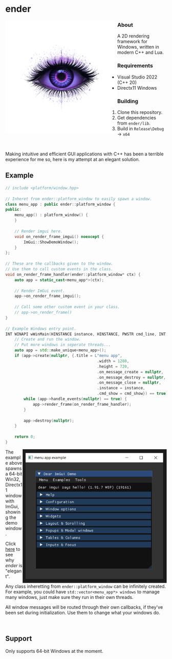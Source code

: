 # ender
<img src="data/logo.png" align="left" width="350px"/>

### About
A 2D rendering framework for Windows, written in modern C++ and Lua.
### Requirements
- Visual Studio 2022 (C++ 20)
- Directx11 Windows
### Building
1. Clone this repository.
2. Get dependencies from `ender/lib`.
3. Build in `Release\Debug` -> `x64`
<br clear="left"/>

Making intuitive and efficient GUI applications with C++ has been
a terrible experience for me so, here is my attempt at an elegant solution.

## Example
```cpp
// include <platform/window.hpp>

// Inheret from ender::platform_window to easily spawn a window.
class menu_app : public ender::platform_window {
public:
    menu_app() : platform_window() {
    }

    // Render imgui here.
    void on_render_frame_imgui() noexcept {
        ImGui::ShowDemoWindow();
    }
};

// These are the callbacks given to the window.
// Use them to call custom events in the class.
void on_render_frame_handler(ender::platform_window* ctx) {
    auto app = static_cast<menu_app*>(ctx);

    // Render ImGui event.
    app->on_render_frame_imgui();

    // Call some other custom event in your class.
    // app->on_render_frame()
}

// Example Windows entry point.
INT WINAPI wWinMain(HINSTANCE instance, HINSTANCE, PWSTR cmd_line, INT cmd_show) {
    // Create and run the window.
    // Put more windows in seperate threads...
    auto app = std::make_unique<menu_app>();
    if (app->create(nullptr, {.title = L"menu app",
                                        .width = 1280,
                                        .height = 720,
                                        .on_message_create = nullptr,
                                        .on_message_destroy = nullptr,
                                        .on_message_close = nullptr,
                                        .instance = instance,
                                        .cmd_show = cmd_show}) == true) {
        while (app->handle_events(nullptr) == true) {
            app->render_frame(on_render_frame_handler);
        }

        app->destroy(nullptr);
    }

    return 0;
}
```
<img src="data/menu_app_example.PNG" align="right" width="450px"></img>

The example above spawns a 64-bit Win32, Directx11 window with ImGui,
showing the demo window.

Click [here](https://github.com/ocornut/imgui/blob/master/examples/example_win32_directx11/main.cpp)
to see why *ender* is "elegant".

Any class inheretting from <code>ender\::platform_window</code> can be infinitely created.
For example, you could have <code>std::vector<menu_app*> windows</code>
to manage many windows, just make sure they run in their own threads.

All window messages will be routed through their own callbacks, if they've been set
during initialization. Use them to change what your windows do.

<br clear="right"/>

## Support
Only supports 64-bit Windows at the moment.